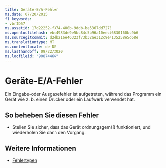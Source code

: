 ```yaml
---
title: Geräte-E/A-Fehler
ms.date: 07/20/2015
f1_keywords:
- vbrID57
ms.assetid: 17d22252-f374-400b-9ddb-be5367dd7278
ms.openlocfilehash: ebc4983de9e5bc84c5b96a10eecb6830160bc9b6
ms.sourcegitcommit: d2db216e46323f73b32ae312c9e4135258e5d68e
ms.translationtype: MT
ms.contentlocale: de-DE
ms.lasthandoff: 09/22/2020
ms.locfileid: "90874466"
---
```

# <a name="device-io-error"></a>Geräte-E/A-Fehler

Ein Eingabe-oder Ausgabefehler ist aufgetreten, während das Programm ein Gerät wie z. b. einen Drucker oder ein Laufwerk verwendet hat.  
  
## <a name="to-correct-this-error"></a>So beheben Sie diesen Fehler  
  
- Stellen Sie sicher, dass das Gerät ordnungsgemäß funktioniert, und wiederholen Sie dann den Vorgang.  
  
## <a name="see-also"></a>Weitere Informationen

- [Fehlertypen](../../programming-guide/language-features/error-types.md)
